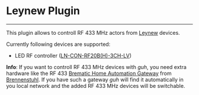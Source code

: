 # Leynew Plugin
--------------------------------------------

This plugin allows to controll RF 433 MHz actors from [Leynew](http://www.leynew.com/en/) devices.

Currently following devices are supported:

* LED RF controller ([LN-CON-RF20B(H)-3CH-LV](http://www.leynew.com/en/productview.asp?id=589))
  

**Info**: If you want to controll RF 433 MHz devices with *guh*, you need extra hardware like the RF 433 [Brematic Home Automation Gateway](http://www.brennenstuhl.de/de-DE/steckdosenleisten-schaltgeraete-und-adapter/brematic-hausautomation/brematic-home-automation-gateway-gwy-433-3.html) from [Brennenstuhl](http://www.brennenstuhl.de/). If you have such a gateway *guh* will find it automatically in you local network and the added RF 433 MHz devices will be switchable.